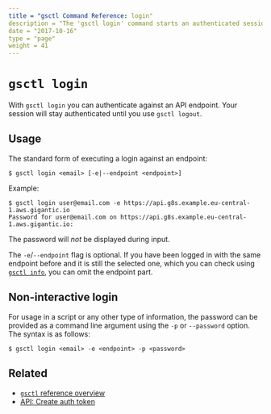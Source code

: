```yaml
---
title = "gsctl Command Reference: login"
description = "The 'gsctl login' command starts an authenticated session."
date = "2017-10-16"
type = "page"
weight = 41
---
```


# `gsctl login`

With `gsctl login` you can authenticate against an API endpoint. Your session will
stay authenticated until you use `gsctl logout`.

## Usage

The standard form of executing a login against an endpoint:

```nohighlight
$ gsctl login <email> [-e|--endpoint <endpoint>]
```

Example:

```nohighlight
$ gsctl login user@email.com -e https://api.g8s.example.eu-central-1.aws.gigantic.io
Password for user@email.com on https://api.g8s.example.eu-central-1.aws.gigantic.io:
```

The password will _not_ be displayed during input.

The `-e`/`--endpoint` flag is optional. If you have been logged in with the same
endpoint before and it is still the selected one, which you can check using
[`gsctl info`](../info/), you can omit the endpoint part.

## Non-interactive login

For usage in a script or any other type of information, the password can be
provided as a command line argument using the `-p` or `--password` option. The
syntax is as follows:


```nohighlight
$ gsctl login <email> -e <endpoint> -p <password>
```

## Related

- [`gsctl` reference overview](../)
- [API: Create auth token](/api/#operation/createAuthToken)

